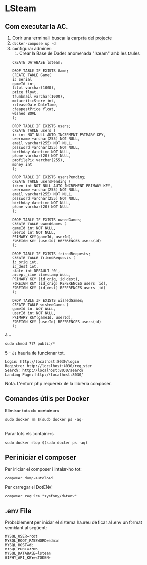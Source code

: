 # LSteam

## Com executar la AC. 
1. Obrir una terminal i buscar la carpeta del projecte
1. <code>docker-compose up -d</code>
1. configurar adminer:
   1. Crear la Base de Dades anomenada "lsteam" amb les taules
   ~~~~
   CREATE DATABASE lsteam;

   DROP TABLE IF EXISTS Game;
   CREATE TABLE Game(
   id Serial,
   gameId int,
   titol varchar(1000),
   price float,
   thumbnail varchar(1000),
   metacriticStore int,
   releaseDate DateTime,
   cheapestPrice float,
   wished BOOL
   );

   DROP TABLE IF EXISTS users;
   CREATE TABLE users (
   id int NOT NULL AUTO_INCREMENT PRIMARY KEY,
   username varchar(255) NOT NULL,
   email varchar(255) NOT NULL,
   password varchar(255) NOT NULL,
   birthday datetime NOT NULL,
   phone varchar(20) NOT NULL,
   profilePic varchar(255),
   money int
   );

   DROP TABLE IF EXISTS usersPending;
   CREATE TABLE usersPending (
   token int NOT NULL AUTO_INCREMENT PRIMARY KEY,
   username varchar(255) NOT NULL,
   email varchar(255) NOT NULL,
   password varchar(255) NOT NULL,
   birthday datetime NOT NULL,
   phone varchar(20) NOT NULL
   );
   
   DROP TABLE IF EXISTS ownedGames;
   CREATE TABLE ownedGames (
   gameId int NOT NULL,
   userId int NOT NULL,
   PRIMARY KEY(gameId, userId),
   FOREIGN KEY (userId) REFERENCES users(id)
   );
   
   DROP TABLE IF EXISTS friendRequests;
   CREATE TABLE friendRequests (
   id_orig int,
   id_dest int,
   state int DEFAULT '0',
   accept_time timestamp NULL,
   PRIMARY KEY (id_orig, id_dest),
   FOREIGN KEY (id_orig) REFERENCES users (id),
   FOREIGN KEY (id_dest) REFERENCES users (id)
   );
   
   DROP TABLE IF EXISTS wishedGames;
   CREATE TABLE wishedGames (
   gameId int NOT NULL,
   userId int NOT NULL,
   PRIMARY KEY(gameId, userId),
   FOREIGN KEY (userId) REFERENCES users(id)
   );
   ~~~~
4 -
   ~~~~
   sudo chmod 777 public/*   
   ~~~~

5 - Ja hauria de funcionar tot. 

    Login: http://localhost:8030/login
    Registre: http://localhost:8030/register
    Search: http://localhost:8030/search
    Landing Page: http://localhost:8030/

Nota. L'entorn php requereix de la llibreria composer.

## Comandos útils per Docker

Eliminar tots els containers <br>

```
sudo docker rm $(sudo docker ps -aq)
```
<br>
Parar tots els containers <br>

```
sudo docker stop $(sudo docker ps -aq)
```

## Per iniciar el composer
Per iniciar el composer i intalar-ho tot:
```
composer dump-autoload
```
Per carregar el DotENV:
```
composer require "symfony/dotenv"
```

## .env File

Probablement per iniciar el sistema haureu de ficar al .env un format semblant al següent:
```
MYSQL_USER=root
MYSQL_ROOT_PASSWORD=admin
MYSQL_HOST=db
MYSQL_PORT=3306
MYSQL_DATABASE=lsteam
GIPHY_API_KEY=<TOKEN>
```
